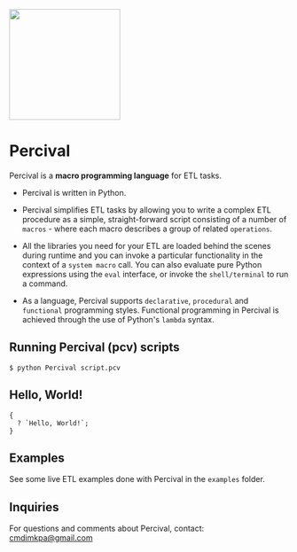 <img src='https://avariz-cdn.s3.us-east-2.amazonaws.com/percival-logo.png' width='200' />

# Percival
Percival is a **macro programming language** for ETL tasks.

- Percival is written in Python. 

- Percival simplifies ETL tasks by allowing you to write a complex ETL procedure as a simple, straight-forward script consisting of a number of `macros` - where each macro describes a group of related `operations`. 

- All the libraries you need for your ETL are loaded behind the scenes during runtime and you can invoke a particular functionality in the context of a `system macro` call. You can also evaluate pure Python expressions using the `eval` interface, or invoke the `shell/terminal` to run a command.

- As a language, Percival supports `declarative`, `procedural` and `functional` programming styles. Functional programming in Percival is achieved through the use of Python's `lambda` syntax. 

## Running Percival (pcv) scripts

```shell
$ python Percival script.pcv
```
## Hello, World!

```pcv
{
  ? `Hello, World!`;
}
```

## Examples

See some live ETL examples done with Percival in the `examples` folder.

## Inquiries

For questions and comments about Percival, contact: cmdimkpa@gmail.com
